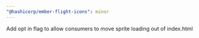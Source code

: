 ```yaml
---
"@hashicorp/ember-flight-icons": minor
---
```


Add opt in flag to allow consumers to move sprite loading out of index.html
